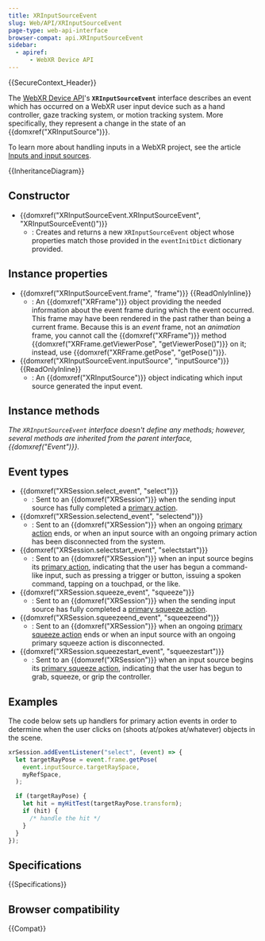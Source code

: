 ```yaml
---
title: XRInputSourceEvent
slug: Web/API/XRInputSourceEvent
page-type: web-api-interface
browser-compat: api.XRInputSourceEvent
sidebar:
  - apiref:
      - WebXR Device API
---
```


{{SecureContext_Header}}

The [WebXR Device API](/en-US/docs/Web/API/WebXR_Device_API)'s **`XRInputSourceEvent`** interface describes an event which has occurred on a WebXR user input device such as a hand controller, gaze tracking system, or motion tracking system. More specifically, they represent a change in the state of an {{domxref("XRInputSource")}}.

To learn more about handling inputs in a WebXR project, see the article [Inputs and input sources](/en-US/docs/Web/API/WebXR_Device_API/Inputs).

{{InheritanceDiagram}}

## Constructor

- {{domxref("XRInputSourceEvent.XRInputSourceEvent", "XRInputSourceEvent()")}}
  - : Creates and returns a new `XRInputSourceEvent` object whose properties match those provided in the `eventInitDict` dictionary provided.

## Instance properties

- {{domxref("XRInputSourceEvent.frame", "frame")}} {{ReadOnlyInline}}
  - : An {{domxref("XRFrame")}} object providing the needed information about the event frame during which the event occurred. This frame may have been rendered in the past rather than being a current frame. Because this is an _event_ frame, not an _animation_ frame, you cannot call the {{domxref("XRFrame")}} method {{domxref("XRFrame.getViewerPose", "getViewerPose()")}} on it; instead, use {{domxref("XRFrame.getPose", "getPose()")}}.
- {{domxref("XRInputSourceEvent.inputSource", "inputSource")}} {{ReadOnlyInline}}
  - : An {{domxref("XRInputSource")}} object indicating which input source generated the input event.

## Instance methods

_The `XRInputSourceEvent` interface doesn't define any methods; however, several methods are inherited from the parent interface, {{domxref("Event")}}._

## Event types

- {{domxref("XRSession.select_event", "select")}}
  - : Sent to an {{domxref("XRSession")}} when the sending input source has fully completed a [primary action](/en-US/docs/Web/API/WebXR_Device_API/Inputs#primary_action).
- {{domxref("XRSession.selectend_event", "selectend")}}
  - : Sent to an {{domxref("XRSession")}} when an ongoing [primary action](/en-US/docs/Web/API/WebXR_Device_API/Inputs#primary_action) ends, or when an input source with an ongoing primary action has been disconnected from the system.
- {{domxref("XRSession.selectstart_event", "selectstart")}}
  - : Sent to an {{domxref("XRSession")}} when an input source begins its [primary action](/en-US/docs/Web/API/WebXR_Device_API/Inputs#primary_action), indicating that the user has begun a command-like input, such as pressing a trigger or button, issuing a spoken command, tapping on a touchpad, or the like.
- {{domxref("XRSession.squeeze_event", "squeeze")}}
  - : Sent to an {{domxref("XRSession")}} when the sending input source has fully completed a [primary squeeze action](/en-US/docs/Web/API/WebXR_Device_API/Inputs#primary_squeeze_action).
- {{domxref("XRSession.squeezeend_event", "squeezeend")}}
  - : Sent to an {{domxref("XRSession")}} when an ongoing [primary squeeze action](/en-US/docs/Web/API/WebXR_Device_API/Inputs#primary_squeeze_action) ends or when an input source with an ongoing primary squeeze action is disconnected.
- {{domxref("XRSession.squeezestart_event", "squeezestart")}}
  - : Sent to an {{domxref("XRSession")}} when an input source begins its [primary squeeze action](/en-US/docs/Web/API/WebXR_Device_API/Inputs#primary_squeeze_action), indicating that the user has begun to grab, squeeze, or grip the controller.

## Examples

The code below sets up handlers for primary action events in order to determine when the user clicks on (shoots at/pokes at/whatever) objects in the scene.

```js
xrSession.addEventListener("select", (event) => {
  let targetRayPose = event.frame.getPose(
    event.inputSource.targetRaySpace,
    myRefSpace,
  );

  if (targetRayPose) {
    let hit = myHitTest(targetRayPose.transform);
    if (hit) {
      /* handle the hit */
    }
  }
});
```

## Specifications

{{Specifications}}

## Browser compatibility

{{Compat}}
